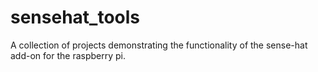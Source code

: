 # sensehat_tools
A collection of projects demonstrating the functionality of the sense-hat add-on for the raspberry pi. 
